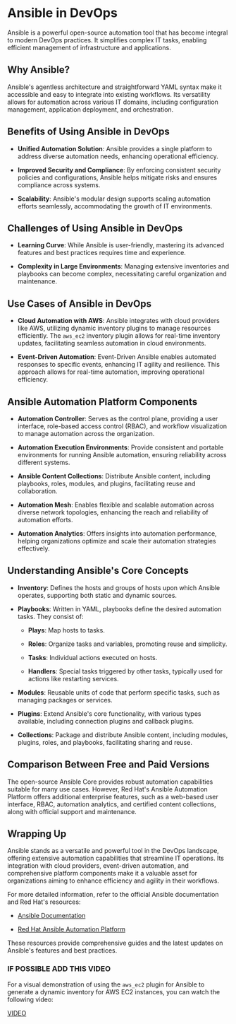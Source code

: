 # Ansible in DevOps

Ansible is a powerful open-source automation tool that has become integral to modern DevOps practices. It simplifies complex IT tasks, enabling efficient management of infrastructure and applications.

## Why Ansible?

Ansible's agentless architecture and straightforward YAML syntax make it accessible and easy to integrate into existing workflows. Its versatility allows for automation across various IT domains, including configuration management, application deployment, and orchestration.

## Benefits of Using Ansible in DevOps

- **Unified Automation Solution**: Ansible provides a single platform to address diverse automation needs, enhancing operational efficiency.

- **Improved Security and Compliance**: By enforcing consistent security policies and configurations, Ansible helps mitigate risks and ensures compliance across systems.

- **Scalability**: Ansible's modular design supports scaling automation efforts seamlessly, accommodating the growth of IT environments.

## Challenges of Using Ansible in DevOps

- **Learning Curve**: While Ansible is user-friendly, mastering its advanced features and best practices requires time and experience.

- **Complexity in Large Environments**: Managing extensive inventories and playbooks can become complex, necessitating careful organization and maintenance.

## Use Cases of Ansible in DevOps

- **Cloud Automation with AWS**: Ansible integrates with cloud providers like AWS, utilizing dynamic inventory plugins to manage resources efficiently. The `aws_ec2` inventory plugin allows for real-time inventory updates, facilitating seamless automation in cloud environments.

- **Event-Driven Automation**: Event-Driven Ansible enables automated responses to specific events, enhancing IT agility and resilience. This approach allows for real-time automation, improving operational efficiency.

## Ansible Automation Platform Components

- **Automation Controller**: Serves as the control plane, providing a user interface, role-based access control (RBAC), and workflow visualization to manage automation across the organization.

- **Automation Execution Environments**: Provide consistent and portable environments for running Ansible automation, ensuring reliability across different systems.

- **Ansible Content Collections**: Distribute Ansible content, including playbooks, roles, modules, and plugins, facilitating reuse and collaboration.

- **Automation Mesh**: Enables flexible and scalable automation across diverse network topologies, enhancing the reach and reliability of automation efforts.

- **Automation Analytics**: Offers insights into automation performance, helping organizations optimize and scale their automation strategies effectively.

## Understanding Ansible's Core Concepts

- **Inventory**: Defines the hosts and groups of hosts upon which Ansible operates, supporting both static and dynamic sources.

- **Playbooks**: Written in YAML, playbooks define the desired automation tasks. They consist of:

  - **Plays**: Map hosts to tasks.

  - **Roles**: Organize tasks and variables, promoting reuse and simplicity.

  - **Tasks**: Individual actions executed on hosts.

  - **Handlers**: Special tasks triggered by other tasks, typically used for actions like restarting services.

- **Modules**: Reusable units of code that perform specific tasks, such as managing packages or services.

- **Plugins**: Extend Ansible's core functionality, with various types available, including connection plugins and callback plugins.

- **Collections**: Package and distribute Ansible content, including modules, plugins, roles, and playbooks, facilitating sharing and reuse.

## Comparison Between Free and Paid Versions

The open-source Ansible Core provides robust automation capabilities suitable for many use cases. However, Red Hat's Ansible Automation Platform offers additional enterprise features, such as a web-based user interface, RBAC, automation analytics, and certified content collections, along with official support and maintenance.

## Wrapping Up

Ansible stands as a versatile and powerful tool in the DevOps landscape, offering extensive automation capabilities that streamline IT operations. Its integration with cloud providers, event-driven automation, and comprehensive platform components make it a valuable asset for organizations aiming to enhance efficiency and agility in their workflows.

For more detailed information, refer to the official Ansible documentation and Red Hat's resources:

- [Ansible Documentation](https://docs.ansible.com/ansible/latest/)

- [Red Hat Ansible Automation Platform](https://www.redhat.com/en/technologies/management/ansible)

These resources provide comprehensive guides and the latest updates on Ansible's features and best practices.

### IF POSSIBLE ADD THIS VIDEO

For a visual demonstration of using the `aws_ec2` plugin for Ansible to generate a dynamic inventory for AWS EC2 instances, you can watch the following video:

[VIDEO](https://www.youtube.com/watch?v=_6KX5XXicSc)
